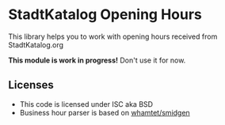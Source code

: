 # StadtKatalog Opening Hours

This library helps you to work with opening hours
received from StadtKatalog.org

**This module is work in progress!** Don't use it for now.

## Licenses
* This code is licensed under ISC aka BSD
* Business hour parser is based on [whamtet/smidgen](https://github.com/whamtet/smidgen/)
